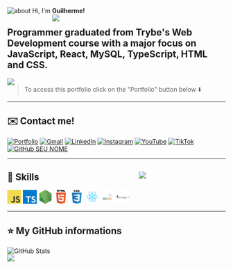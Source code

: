 <img width="120" alt="about" src="https://pa1.narvii.com/6633/a3c88a5091109d374c92214aa75d505745df2772_hq.gif"> Hi, I'm <strong> Guilherme!</strong>  <img align="right" width="400" src="https://www.drawingnow.com/file/pic/photo/2013/11/hikari_chan-HunterxHunter-gif_500.gif"/>

## Programmer graduated from Trybe's Web Development course with a major focus on JavaScript, React, MySQL, TypeScript, HTML and CSS.

<img align="right" width="950" src="https://github.com/GuilhermeRubido/GuilhermeRubido/assets/99998674/203e1033-79aa-4396-97c7-078b16cbd4e8"/>


----


> To access this portfolio click on the "Portfolio" button below ⬇️
----

## ✉️ Contact me!

[![Portfolio](https://img.shields.io/badge/Portfolio-%23000000.svg?style=for-the-badge&logo=firefox&logoColor=#FF7139)](https://my-portfolio-ten-khaki.vercel.app/)
[![Gmail](https://img.shields.io/badge/Gmail-D14836?style=for-the-badge&logo=gmail&logoColor=white)](mailto:rubidoguilherme@gmail.com)
[![LinkedIn](https://img.shields.io/badge/linkedin-%230077B5.svg?style=for-the-badge&logo=linkedin&logoColor=white)](https://www.linkedin.com/in/guilherme-rubido-954ba8231/)
[![Instagram](https://img.shields.io/badge/Instagram-%23E4405F.svg?style=for-the-badge&logo=Instagram&logoColor=white)](https://www.instagram.com/guilherme.rubido/?next=%2F)
[![YouTube](https://img.shields.io/badge/YouTube-%23FF0000.svg?style=for-the-badge&logo=YouTube&logoColor=white)](https://www.youtube.com/channel/UCywCINRbvKKG93tyFiID4dw)
[![TikTok](https://img.shields.io/badge/TikTok-%23000000.svg?style=for-the-badge&logo=TikTok&logoColor=white)](https://www.tiktok.com/@guilhermerubido)
[![GitHub SEU NOME]( https://img.shields.io/github/followers/GuilhermeRubido?label=follow&style=social)](LINK-DO-SEU-GITHUB)


----

## 🚀 Skills <img align="right" width="200" src="https://openseauserdata.com/files/7cf0fd9c161fe42a044c2eac43c44f6d.gif"/>

<code><img height="32" src="https://raw.githubusercontent.com/github/explore/80688e429a7d4ef2fca1e82350fe8e3517d3494d/topics/javascript/javascript.png" alt="Javascript"/></code>
<code><img height="32" src="https://raw.githubusercontent.com/github/explore/80688e429a7d4ef2fca1e82350fe8e3517d3494d/topics/typescript/typescript.png" alt="Typescript"/></code>
<code><img height="32" src="https://raw.githubusercontent.com/github/explore/80688e429a7d4ef2fca1e82350fe8e3517d3494d/topics/nodejs/nodejs.png" alt="Nodejs"/></code>
<code><img height="32" src="https://raw.githubusercontent.com/github/explore/80688e429a7d4ef2fca1e82350fe8e3517d3494d/topics/html/html.png" alt="HTML5"/></code>
<code><img height="32" src="https://raw.githubusercontent.com/github/explore/80688e429a7d4ef2fca1e82350fe8e3517d3494d/topics/css/css.png" alt="CSS"/></code>
<code><img height="32" src="https://raw.githubusercontent.com/github/explore/80688e429a7d4ef2fca1e82350fe8e3517d3494d/topics/react/react.png" alt="React"/></code>
<code><img height="32" src="https://raw.githubusercontent.com/github/explore/80688e429a7d4ef2fca1e82350fe8e3517d3494d/topics/mysql/mysql.png" alt="MySQL"/></code>
<code><img height="32" src="https://raw.githubusercontent.com/github/explore/80688e429a7d4ef2fca1e82350fe8e3517d3494d/topics/mongodb/mongodb.png" alt="MongoDB"/></code>



-----------

## ⭐ My GitHub informations
![GitHub Stats](https://github-readme-stats.vercel.app/api?username=GuilhermeRubido&show_icons=true)
<img align="right" width="1100" src="https://64.media.tumblr.com/6fa4b2f5f196082f324f90fbcdc87b9e/tumblr_osiu7yDpKb1shdhdjo1_540.gif"/>
